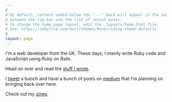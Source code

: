 ```yaml
---
#
# By default, content added below the "---" mark will appear in the home page
# between the top bar and the list of recent posts.
# To change the home page layout, edit the _layouts/home.html file.
# See: https://jekyllrb.com/docs/themes/#overriding-theme-defaults
#
layout: page
---
```



I'm a web developer from the UK. These days, I mainly write Ruby code and JavaScript using Ruby on Rails.

Head on over and read the <a href="writing.html">stuff I wrote</a>.

I <a href="https://twitter.com/jsrndoftime">tweet</a> a bunch and have a bunch of posts on <a href="https://medium.com/@jsrn">medium</a> that I'm planning on bringing back over here.

Check out my <a href="zines.html">zines</a>.